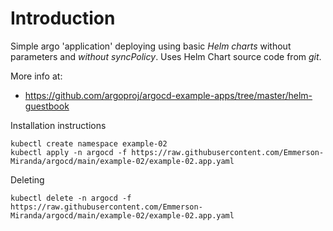 # Introduction
Simple argo 'application' deploying using basic *Helm charts* without parameters and *without syncPolicy*. Uses Helm Chart source code from *git*.

More info at: 
- https://github.com/argoproj/argocd-example-apps/tree/master/helm-guestbook

Installation instructions

```
kubectl create namespace example-02
kubectl apply -n argocd -f https://raw.githubusercontent.com/Emmerson-Miranda/argocd/main/example-02/example-02.app.yaml
```

Deleting

```
kubectl delete -n argocd -f https://raw.githubusercontent.com/Emmerson-Miranda/argocd/main/example-02/example-02.app.yaml
```